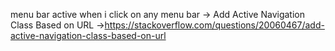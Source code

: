 menu bar active when i click on any menu bar
  -> Add Active Navigation Class Based on URL
   ->https://stackoverflow.com/questions/20060467/add-active-navigation-class-based-on-url